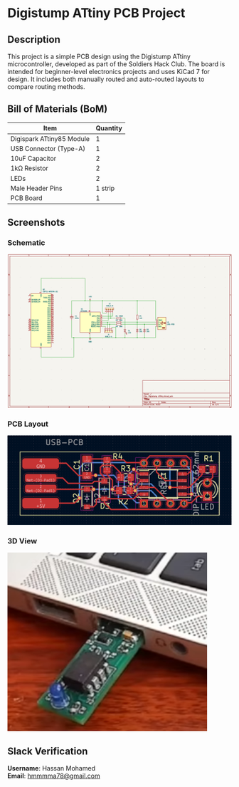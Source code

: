 # Digistump ATtiny PCB Project

## Description

This project is a simple PCB design using the Digistump ATtiny microcontroller, developed as part of the Soldiers Hack Club. The board is intended for beginner-level electronics projects and uses KiCad 7 for design. It includes both manually routed and auto-routed layouts to compare routing methods.

## Bill of Materials (BoM)

| Item                      | Quantity |
|---------------------------|----------|
| Digispark ATtiny85 Module | 1        |
| USB Connector (Type-A)    | 1        |
| 10uF Capacitor            | 2        |
| 1kΩ Resistor              | 2        |
| LEDs                      | 2        |
| Male Header Pins          | 1 strip  |
| PCB Board                 | 1        |


## Screenshots

### Schematic
![Schematic](schematic.png)

### PCB Layout
![PCB Layout](pcb_layout.png)

### 3D View
![3D View](3d_view.png)

## Slack Verification
**Username**: Hassan Mohamed  
**Email**: hmmmma78@gmail.com
